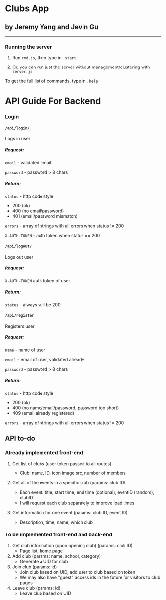 # Clubs App
## by Jeremy Yang and Jevin Gu
----------------------------------------------
### Running the server

1) Run `cmd.js`, then type in `.start`.

2) Or, you can run just the server without management/clustering with `server.js`

To get the full list of commands, type in `.help`


# API Guide For Backend

### Login

#### `/api/login/` 

Logs in user

##### Request: 

`email` - validated email

`password` - password > 8 chars

##### Return: 

`status` - http code style

- 200 (ok)
- 400 (no email/password)
- 401 (email/password mismatch)

`errors` - array of strings with all errors when status != 200

`X-AUTH-TOKEN` - auth token when status == 200

#### `/api/logout/` 

Logs out user

##### Request:

`X-AUTH-TOKEN` auth token of user

##### Return:

`status` - always will be 200

#### `/api/register`

Registers user

##### Request:

`name` - name of user

`email` - email of user, validated already

`password` - password > 8 chars

##### Return: 

`status` - http code style

- 200 (ok)
- 400 (no name/email/password, password too short)
- 409 (email already registered)

`errors` - array of strings with all errors when status != 200


## API to-do
### Already implemented front-end
1) Get list of clubs (user token passed to all routes)
    - Club: name, ID, icon image src, number of members

2) Get all of the events in a specific club (params: club ID)
    - Each event: title, start time, end time (optional), eventID (random), clubID
    - I will request each club separately to improve load times
    
3) Get information for one event (params: club ID, event ID)
    - Description, time, name, which club

### To be implemented front-end and back-end
1) Get club information (upon opening club) (params: club ID)
    - Page list, home page
2) Add club (params: name, school, category)
    - Generate a UID for club
3) Join club (params: id)
    - Join club based on UID, add user to club based on token
    - We may also have "guest" access ids in the future for visitors to club pages
4) Leave club (params: id)
    - Leave club based on UID
    
    
    
